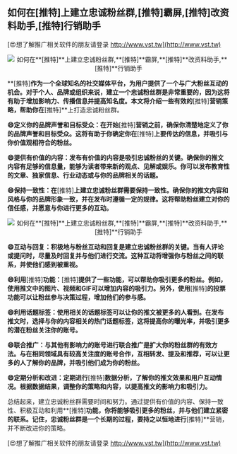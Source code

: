 ## **如何在**[推特]**上建立忠诚粉丝群,**[推特]**霸屏,**[推特]**改资料助手,**[推特]**行销助手**

[😍想了解推广相关软件的朋友请登录 http://www.vst.tw](http://www.vst.tw)

 <center><img src="https://vst.tw/MP4/tuiguang/png/6.png" alt="如何在**[推特]**上建立忠诚粉丝群,**[推特]**霸屏,**[推特]**改资料助手,**[推特]**行销助手"></center>

**[推特]**作为一个全球知名的社交媒体平台，为用户提供了一个与广大粉丝互动的机会。对于个人、品牌或组织来说，建立一个忠诚粉丝群是非常重要的，因为这将有助于增加影响力、传播信息并提高知名度。本文将介绍一些有效的**[推特]**营销策略，帮助你在**[推特]**上打造忠诚粉丝群。

**😄定义你的品牌声誉和目标受众：在开始**[推特]**营销之前，确保你清楚地定义了你的品牌声誉和目标受众。这将有助于你确定你在**[推特]**上要传达的信息，并吸引与你价值观相符合的粉丝。**

**😄提供有价值的内容：发布有价值的内容是吸引忠诚粉丝的关键。确保你的推文内容有足够的信息量，能够为读者带来新的观点、见解或娱乐。你可以发布教育性的文章、独家信息、行业动态或与你的品牌相关的话题。**

**😄保持一致性：在**[推特]**上建立忠诚粉丝群需要保持一致性。确保你的推文内容和风格与你的品牌形象一致，并在发布时遵循一定的规律。这将帮助粉丝建立对你的信任感，并愿意与你进行更多的互动。**

 <center><img src="https://vst.tw/MP4/tuiguang/png/4.png" alt="如何在**[推特]**上建立忠诚粉丝群,**[推特]**霸屏,**[推特]**改资料助手,**[推特]**行销助手"></center>

**😄互动与回复：积极地与粉丝互动和回复是建立忠诚粉丝群的关键。当有人评论或提问时，尽量及时回复并与他们进行交流。这种互动将增强你与粉丝之间的联系，并使他们感到被重视。**

**😄利用**[推特]**功能：**[推特]**提供了一些功能，可以帮助你吸引更多的粉丝。例如，使用推文中的图片、视频和GIF可以增加内容的吸引力。另外，使用**[推特]**的投票功能可以让粉丝参与决策过程，增加他们的参与感。**

**😄利用话题标签：使用相关的话题标签可以让你的推文被更多的人看到。在发布推文时，选择与你的内容相关的热门话题标签，这将提高你的曝光率，并吸引更多的潜在粉丝关注你的账号。**

**😄联合推广：与其他有影响力的账号进行联合推广是扩大你的粉丝群的有效方法。与在相同领域具有较高关注度的账号合作，互相转发、提及和推荐，可以让更多的人了解你的品牌，并吸引他们成为你的粉丝。**

**😄定期分析和改进：定期进行**[推特]**数据分析，了解你的推文效果和用户互动情况。根据数据结果，调整你的策略和内容，以提高推文的影响力和吸引力。**

总结起来，建立忠诚粉丝群需要时间和努力。通过提供有价值的内容、保持一致性、积极互动和利用**[推特]**功能，你将能够吸引更多的粉丝，并与他们建立紧密的联系。记住，忠诚粉丝群是一个长期的过程，要持之以恒地进行**[推特]**营销，并不断改进你的策略。

[😍想了解推广相关软件的朋友请登录 http://www.vst.tw](http://www.vst.tw)



